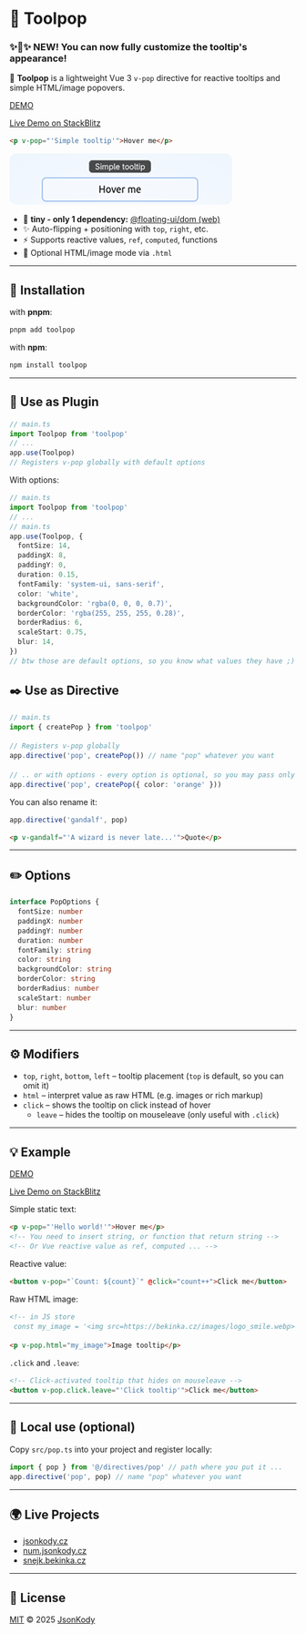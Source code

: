 # 💬 Toolpop

### ✨🎨✨ **NEW!** You can now fully customize the tooltip's appearance!

💬 **Toolpop** is a lightweight Vue 3 `v-pop` directive for reactive tooltips and simple HTML/image popovers.

[DEMO](https://toolpop.jsonkody.cz)

[Live Demo on StackBlitz](https://stackblitz.com/github/JsonKody/toolpop_demo?file=src%2FApp.vue)

```html
<p v-pop="'Simple tooltip'">Hover me</p>
```

![screenshot](./screenshot.png)

- 🎁 **tiny - only 1 dependency:** [@floating-ui/dom
  ](https://www.npmjs.com/package/@floating-ui/dom) [(web)](https://floating-ui.com)
- ✨ Auto-flipping + positioning with `top`, `right`, etc.
- ⚡ Supports reactive values, `ref`, `computed`, functions
- 🧩 Optional HTML/image mode via `.html`

---

## 🚀 Installation

with **pnpm**:

```sh
pnpm add toolpop
```

with **npm**:

```sh
npm install toolpop
```

---

## 🧩 Use as Plugin

```ts
// main.ts
import Toolpop from 'toolpop'
// ...
app.use(Toolpop)
// Registers v-pop globally with default options
```

With options:

```ts
// main.ts
import Toolpop from 'toolpop'
// ...
// main.ts
app.use(Toolpop, {
  fontSize: 14,
  paddingX: 8,
  paddingY: 0,
  duration: 0.15,
  fontFamily: 'system-ui, sans-serif',
  color: 'white',
  backgroundColor: 'rgba(0, 0, 0, 0.7)',
  borderColor: 'rgba(255, 255, 255, 0.28)',
  borderRadius: 6,
  scaleStart: 0.75,
  blur: 14,
})
// btw those are default options, so you know what values they have ;)
```

## ✒️ Use as Directive

```ts
// main.ts
import { createPop } from 'toolpop'

// Registers v-pop globally
app.directive('pop', createPop()) // name "pop" whatever you want

// .. or with options - every option is optional, so you may pass only what you need
app.directive('pop', createPop({ color: 'orange' }))
```

You can also rename it:

```ts
app.directive('gandalf', pop)
```

```html
<p v-gandalf="'A wizard is never late...'">Quote</p>
```

---

## ✏️ Options

```ts
interface PopOptions {
  fontSize: number
  paddingX: number
  paddingY: number
  duration: number
  fontFamily: string
  color: string
  backgroundColor: string
  borderColor: string
  borderRadius: number
  scaleStart: number
  blur: number
}
```

---

## ⚙️ Modifiers

- `top`, `right`, `bottom`, `left` – tooltip placement (`top` is default, so you can omit it)
- `html` – interpret value as raw HTML (e.g. images or rich markup)
- `click` – shows the tooltip on click instead of hover
  - `leave` – hides the tooltip on mouseleave (only useful with `.click`)

---

## 💡 Example

[DEMO](https://toolpop.jsonkody.cz)

[Live Demo on StackBlitz](https://stackblitz.com/github/JsonKody/toolpop_demo?file=src%2FApp.vue)

Simple static text:

```html
<p v-pop="'Hello world!'">Hover me</p>
<!-- You need to insert string, or function that return string -->
<!-- Or Vue reactive value as ref, computed ... -->
```

Reactive value:

```html
<button v-pop="`Count: ${count}`" @click="count++">Click me</button>
```

Raw HTML image:

```html
<!-- in JS store
 const my_image = '<img src=https://bekinka.cz/images/logo_smile.webp>' -->

<p v-pop.html="my_image">Image tooltip</p>
```

`.click` and `.leave`:

```html
<!-- Click-activated tooltip that hides on mouseleave -->
<button v-pop.click.leave="'Click tooltip'">Click me</button>
```

---

## 📁 Local use (optional)

Copy `src/pop.ts` into your project and register locally:

```ts
import { pop } from '@/directives/pop' // path where you put it ...
app.directive('pop', pop) // name "pop" whatever you want
```

---

## 🌍 Live Projects

- [jsonkody.cz](https://jsonkody.cz)
- [num.jsonkody.cz](https://num.jsonkody.cz)
- [snejk.bekinka.cz](https://snejk.bekinka.cz)

---

## 🪪 License

[MIT](https://github.com/jsonkody/toolpop/blob/main/LICENSE) © 2025 [JsonKody](https://github.com/jsonkody)
